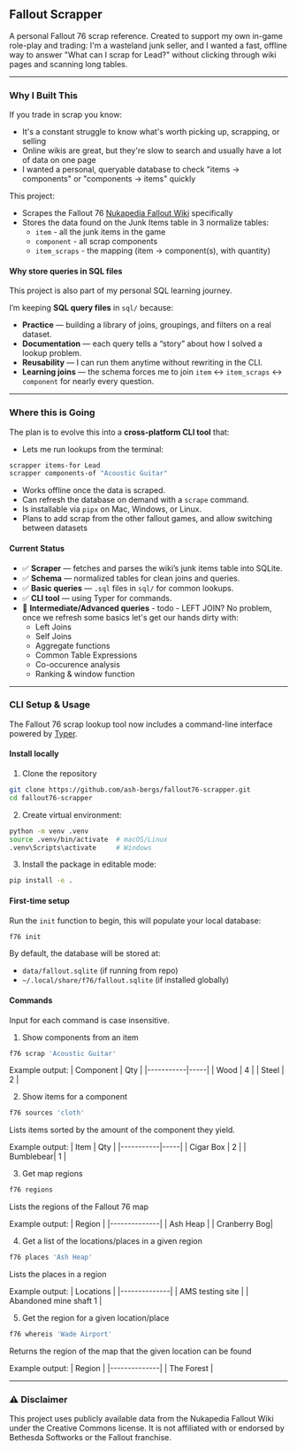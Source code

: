 ## Fallout Scrapper

A personal Fallout 76 scrap reference. Created to support my own in-game role-play and trading: I'm a wasteland junk seller, and I wanted a fast, offline way to answer "What can I scrap for Lead?" without clicking through wiki pages and scanning long tables.

---

### Why I Built This

If you trade in scrap you know:

- It's a constant struggle to know what's worth picking up, scrapping, or selling
- Online wikis are great, but they're slow to search and usually have a lot of data on one page
- I wanted a personal, queryable database to check "items → components" or "components -> items" quickly

This project:

- Scrapes the Fallout 76 [Nukapedia Fallout Wiki](https://fallout.fandom.com/wiki/Fallout_76_junk_items) specifically
- Stores the data found on the Junk Items table in 3 normalize tables:
  - `item` - all the junk items in the game
  - `component` - all scrap components
  - `item_scraps` - the mapping (item → component(s), with quantity)

#### Why store queries in SQL files

This project is also part of my personal SQL learning journey.

I’m keeping **SQL query files** in `sql/` because:

- **Practice** — building a library of joins, groupings, and filters on a real dataset.
- **Documentation** — each query tells a “story” about how I solved a lookup problem.
- **Reusability** — I can run them anytime without rewriting in the CLI.
- **Learning joins** — the schema forces me to join `item` ↔ `item_scraps` ↔ `component` for nearly every question.

---

### Where this is Going

The plan is to evolve this into a **cross-platform CLI tool** that:

- Lets me run lookups from the terminal:

```bash
scrapper items-for Lead
scrapper components-of "Acoustic Guitar"
```

- Works offline once the data is scraped.
- Can refresh the database on demand with a `scrape` command.
- Is installable via `pipx` on Mac, Windows, or Linux.
- Plans to add scrap from the other fallout games, and allow switching between datasets

#### Current Status

- ✅ **Scraper** — fetches and parses the wiki’s junk items table into SQLite.
- ✅ **Schema** — normalized tables for clean joins and queries.
- ✅ **Basic queries** — `.sql` files in `sql/` for common lookups.
- ✅ **CLI tool** — using Typer for commands.
- 🚧 **Intermediate/Advanced queries** - todo - LEFT JOIN? No problem, once we refresh some basics let's get our hands dirty with:
  - Left Joins
  - Self Joins
  - Aggregate functions
  - Common Table Expressions
  - Co-occurence analysis
  - Ranking & window function

---

### CLI Setup & Usage

The Fallout 76 scrap lookup tool now includes a command-line interface powered by [Typer](https://typer.tiangolo.com/).

#### Install locally

1. Clone the repository

```bash
git clone https://github.com/ash-bergs/fallout76-scrapper.git
cd fallout76-scrapper
```

2. Create virtual environment:

```bash
python -m venv .venv
source .venv/bin/activate  # macOS/Linux
.venv\Scripts\activate     # Windows
```

3. Install the package in editable mode:

```bash
pip install -e .
```

#### First-time setup

Run the `init` function to begin, this will populate your local database:

```bash
f76 init
```

By default, the database will be stored at:

- `data/fallout.sqlite` (if running from repo)
- `~/.local/share/f76/fallout.sqlite` (if installed globally)

#### Commands

Input for each command is case insensitive.

1. Show components from an item

```bash
f76 scrap 'Acoustic Guitar'
```

Example output:
| Component | Qty |
|-----------|-----|
| Wood | 4 |
| Steel | 2 |

2. Show items for a component

```bash
f76 sources 'cloth'
```

Lists items sorted by the amount of the component they yield.

Example output:
| Item | Qty |
|-----------|-----|
| Cigar Box | 2 |
| Bumblebear| 1 |

3. Get map regions

```bash
f76 regions
```

Lists the regions of the Fallout 76 map

Example output:
| Region |
|--------------|
| Ash Heap |
| Cranberry Bog|

4. Get a list of the locations/places in a given region

```bash
f76 places 'Ash Heap'
```

Lists the places in a region

Example output:
| Locations |
|--------------|
| AMS testing site |
| Abandoned mine shaft 1 |

5. Get the region for a given location/place

```bash
f76 whereis 'Wade Airport'
```

Returns the region of the map that the given location can be found

Example output:
| Region |
|--------------|
| The Forest |

---

### ⚠️ Disclaimer

This project uses publicly available data from the Nukapedia Fallout Wiki under the Creative Commons license.
It is not affiliated with or endorsed by Bethesda Softworks or the Fallout franchise.
